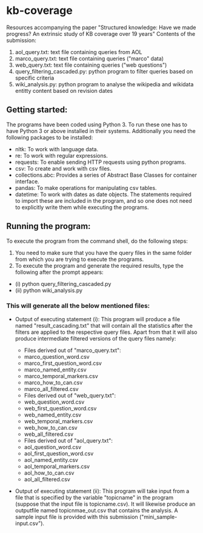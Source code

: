 # kb-coverage
Resources accompanying the paper "Structured knowledge: Have we made progress?  An extrinsic study of KB coverage over 19 years"
Contents of the submission:
  1. aol_query.txt:                          text file containing queries from AOL
  2. marco_query.txt:                        text file containing queries ("marco" data)
  3. web_query.txt:                          text file containing queries ("web questions")
  4. query_filtering_cascaded.py:            python program to filter queries based on specific criteria 
  5. wiki_analysis.py:                       python program to analyse the wikipedia and wikidata entitty content based on revision dates
## Getting started:
The programs have been coded using Python 3. To run these one has to have Python 3 or above installed in their systems. Additionally you need the following packages to be         installed:
- nltk:		            To work with language data.
- re:		              To work with regular expressions.
- requests:		        To enable sending HTTP requests using python programs.
- csv:		              To create and work with csv files.
- collections.abc:     Provides a series of Abstract Base Classes for container interface.
- pandas:              To make operations for manipulating csv tables.
- datetime:            To work with dates as date objects.
The statements required to import these are included in the program, and so one does not need to explicitly write them while executing the programs.
## Running the program:
To execute the program from the command shell, do the following steps:
1. You need to make sure that you have the query files in the same folder from which you are trying to execute the programs.
2. To execute the program and generate the required results, type the following after the prompt appears:
 - (i)  python query_filtering_cascaded.py
 - (ii) python wiki_analysis.py 
### This will generate all the below mentioned files:
- Output of executing statement (i): This program will produce a file named "result_cascading.txt" that will contain all the statistics after the filters are applied to the respective query files. Apart from that it will also produce intermediate filtered versions of the query files namely:
  - Files derived out of "marco_query.txt":
   - marco_question_word.csv
   - marco_first_question_word.csv
   - marco_named_entity.csv
   - marco_temporal_markers.csv
   - marco_how_to_can.csv
   - marco_all_filtered.csv
  - Files derived out of "web_query.txt":
   - web_question_word.csv
   - web_first_question_word.csv
   - web_named_entity.csv
   - web_temporal_markers.csv
   - web_how_to_can.csv
   - web_all_filtered.csv
  - Files derived out of "aol_query.txt":
   - aol_question_word.csv
   - aol_first_question_word.csv
   - aol_named_entity.csv
   - aol_temporal_markers.csv
   - aol_how_to_can.csv
   - aol_all_filtered.csv
   
   

- Output of executing statement (ii): This program will take input from a file that is specified by the variable "topicname" in the program (suppose that the input file is topicname.csv). It will likewise produce an outputfile named topicnmae_out.csv that contains the analysis. A sample input file is provided with this submission ("mini_sample-input.csv").




